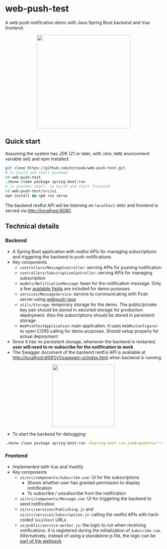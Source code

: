 # web-push-test
A web push notification demo with Java Spring Boot backend and Vue frontend.

<p align="center">
  <img src="https://github.com/kitsook/web-push-test/assets/13360325/b59d4af1-fc29-4165-be56-3c01bcc0160f" height="300">
</p>

## Quick start
Assuming the system has JDK (21 or later, with `JAVA_HOME` environment variable set) and npm installed:

```bash
git clone https://github.com/kitsook/web-push-test.git
# to build and start backend
cd web-push-test
./mvnw clean package spring-boot:run
# in another shell, to build and start frontend
cd web-push-test/src/ui
npm install && npm run serve
```
The backend restful API will be listening on `localhost:8081` and frontend is served via [http://localhost:8080](http://localhost.8080).

## Technical details

### Backend
- A Spring Boot application with restful APIs for managing subscriptions and triggering the backend to push notifications
- Key components
  - `controllers/MessageController`: serving APIs for pushing notification
  - `controllers/SubscriptionController`: serving APIs for managing subscription
  - `models/NotificationMessage`: bean for the notification message. Only a few [available fields](https://developer.mozilla.org/en-US/docs/Web/API/ServiceWorkerRegistration/showNotification) are included for demo purposes
  - `services/MessageService`: service to communicating with Push server using [webpush-java](https://github.com/web-push-libs/webpush-java)
  - `utils/Storage`: temporary storage for the demo. The public/private key pair should be stored in securied storage for production deployment. Also the subscriptions should be stored in persistent storage
  - `WebPushTestApplication`: main application. It uses `WebMvcConfigurer` to open CORS calling for demo purposes. Should setup properly for actual deployment
- Since it has no persistent storage, whenever the backend is restarted, **user will need to re-subscribe for the notification to work**
- The Swagger document of the backend restful API is available at [http://localhost:8081/v1/swagger-ui/index.html](http://localhost:8081/v1/swagger-ui/index.html) when backend is running

<p align="center">
<img src="https://github.com/kitsook/web-push-test/assets/13360325/b478aaec-7be4-491a-b3f8-44f8ed8dfab9" height="200">
</p>

- To start the backend for debugging:
```bash
./mvnw clean package spring-boot:run -Dspring-boot.run.jvmArguments="-Xdebug -Xrunjdwp:transport=dt_socket,server=y,suspend=n,address=5005"
```

### Frontend
- Implemented with Vue and Vuetify
- Key components
  - `ui/src/components/Subscribe.vue`: UI for the subscriptions
    - Shows whether user has granted permission to display notofication
    - To subscribe / unsubscribe from the notification
  - `ui/src/components/Message.vue`: UI for triggering the backend to send notification
  - `ui/src/services/Publishing.js` and `ui/src/services/Subscription.js`: calling the restful APIs with hard-coded `localhost` URLs
  - `ui/public/service-worker.js`: the logic to run when receiving notifications. It is registered during the initialization of `Subscribe.vue`. Alternatively, instead of using a standalone js file, the logic can be [part of the webpack](https://github.com/web-push-libs/webpush-java/wiki/Usage-Example#webpack)
